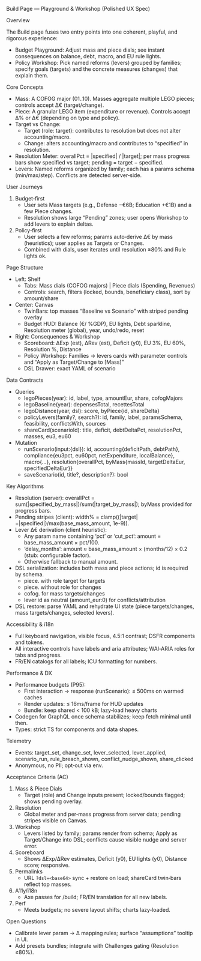 Build Page — Playground & Workshop (Polished UX Spec)

Overview

The Build page fuses two entry points into one coherent, playful, and rigorous experience:

- Budget Playground: Adjust mass and piece dials; see instant consequences on balance, debt, macro, and EU rule lights.
- Policy Workshop: Pick named reforms (levers) grouped by families; specify goals (targets) and the concrete measures (changes) that explain them.

Core Concepts

- Mass: A COFOG major (01..10). Masses aggregate multiple LEGO pieces; controls accept Δ€ (target/change).
- Piece: A granular LEGO item (expenditure or revenue). Controls accept Δ% or Δ€ (depending on type and policy).
- Target vs Change:
  - Target (role: target): contributes to resolution but does not alter accounting/macro.
  - Change: alters accounting/macro and contributes to “specified” in resolution.
- Resolution Meter: overallPct = |specified| / |target|; per mass progress bars show specified vs target; pending = target − specified.
- Levers: Named reforms organized by family; each has a params schema (min/max/step). Conflicts are detected server‑side.

User Journeys

1) Budget‑first
   - User sets Mass targets (e.g., Defense −€6B; Education +€1B) and a few Piece changes.
   - Resolution shows large “Pending” zones; user opens Workshop to add levers to explain deltas.
2) Policy‑first
   - User selects a few reforms; params auto‑derive Δ€ by mass (heuristics); user applies as Targets or Changes.
   - Combined with dials, user iterates until resolution ≥80% and Rule lights ok.

Page Structure

- Left: Shelf
  - Tabs: Mass dials (COFOG majors) | Piece dials (Spending, Revenues)
  - Controls: search, filters (locked, bounds, beneficiary class), sort by amount/share
- Center: Canvas
  - TwinBars: top masses “Baseline vs Scenario” with striped pending overlay
  - Budget HUD: Balance (€/ %GDP), EU lights, Debt sparkline, Resolution meter (global), year, undo/redo, reset
- Right: Consequences & Workshop
  - Scoreboard: ΔExp (est), ΔRev (est), Deficit (y0), EU 3%, EU 60%, Resolution %, Distance
  - Policy Workshop: Families → levers cards with parameter controls and “Apply as Target/Change to [Mass]”
  - DSL Drawer: exact YAML of scenario

Data Contracts

- Queries
  - legoPieces(year): id, label, type, amountEur, share, cofogMajors
  - legoBaseline(year): depensesTotal, recettesTotal
  - legoDistance(year, dsl): score, byPiece{id, shareDelta}
  - policyLevers(family?, search?): id, family, label, paramsSchema, feasibility, conflictsWith, sources
  - shareCard(scenarioId): title, deficit, debtDeltaPct, resolutionPct, masses, eu3, eu60
- Mutation
  - runScenario(input:{dsl}): id, accounting{deficitPath, debtPath}, compliance{eu3pct, eu60pct, netExpenditure, localBalance}, macro{…}, resolution{overallPct, byMass{massId, targetDeltaEur, specifiedDeltaEur}}
  - saveScenario(id, title?, description?): bool

Key Algorithms

- Resolution (server): overallPct = sum(|specified_by_mass|)/sum(|target_by_mass|); byMass provided for progress bars.
- Pending stripes (client): width% = clamp((|target|−|specified|)/max(base_mass_amount, 1e-9)).
- Lever Δ€ derivation (client heuristic):
  - Any param name containing ‘pct’ or ‘cut_pct’: amount = base_mass_amount × pct/100.
  - ‘delay_months’: amount ≈ base_mass_amount × (months/12) × 0.2 (stub: configurable factor).
  - Otherwise fallback to manual amount.
- DSL serialization: includes both mass and piece actions; id is required by schema.
  - piece.<id> with role target for targets
  - piece.<id> without role for changes
  - cofog.<major> for mass targets/changes
  - lever id as neutral (amount_eur:0) for conflicts/attribution
- DSL restore: parse YAML and rehydrate UI state (piece targets/changes, mass targets/changes, selected levers).

Accessibility & i18n

- Full keyboard navigation, visible focus, 4.5:1 contrast; DSFR components and tokens.
- All interactive controls have labels and aria attributes; WAI‑ARIA roles for tabs and progress.
- FR/EN catalogs for all labels; ICU formatting for numbers.

Performance & DX

- Performance budgets (P95):
  - First interaction → response (runScenario): ≤ 500ms on warmed caches
  - Render updates: ≤ 16ms/frame for HUD updates
  - Bundle: keep shared < 100 kB; lazy‑load heavy charts
- Codegen for GraphQL once schema stabilizes; keep fetch minimal until then.
- Types: strict TS for components and data shapes.

Telemetry

- Events: target_set, change_set, lever_selected, lever_applied, scenario_run, rule_breach_shown, conflict_nudge_shown, share_clicked
- Anonymous, no PII; opt‑out via env.

Acceptance Criteria (AC)

1) Mass & Piece Dials
   - Target (role) and Change inputs present; locked/bounds flagged; shows pending overlay.
2) Resolution
   - Global meter and per‑mass progress from server data; pending stripes visible on Canvas.
3) Workshop
   - Levers listed by family; params render from schema; Apply as Target/Change into DSL; conflicts cause visible nudge and server error.
4) Scoreboard
   - Shows ΔExp/ΔRev estimates, Deficit (y0), EU lights (y0), Distance score; responsive.
5) Permalinks
   - URL `?dsl=<base64>` sync + restore on load; shareCard twin‑bars reflect top masses.
6) A11y/i18n
   - Axe passes for /build; FR/EN translation for all new labels.
7) Perf
   - Meets budgets; no severe layout shifts; charts lazy‑loaded.

Open Questions

- Calibrate lever param → Δ mapping rules; surface “assumptions” tooltip in UI.
- Add presets bundles; integrate with Challenges gating (Resolution ≥80%).

